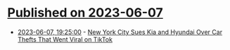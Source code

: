 # [Published on 2023-06-07](index.md)

* [2023-06-07, 19:25:00](https://tech.slashdot.org/story/23/06/07/1858208/new-york-city-sues-kia-and-hyundai-over-car-thefts-that-went-viral-on-tiktok?utm_source=rss1.0mainlinkanon&utm_medium=feed) - [New York City Sues Kia and Hyundai Over Car Thefts That Went Viral on TikTok](https://tech.slashdot.org/story/23/06/07/1858208/new-york-city-sues-kia-and-hyundai-over-car-thefts-that-went-viral-on-tiktok?utm_source=rss1.0mainlinkanon&utm_medium=feed)
